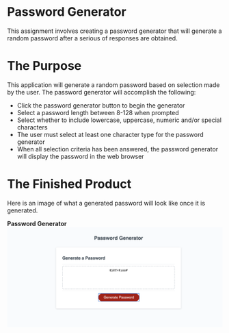 # Password Generator
This assignment involves creating a password generator that will generate a random password after a serious of responses are obtained.

# The Purpose
This application will generate a random password based on selection made by the user. The password generator will accomplish the following:
* Click the password generator button to begin the generator
* Select a password length between 8-128 when prompted
* Select whether to include lowercase, uppercase, numeric and/or special characters
* The user must select at least one character type for the password generator
* When all selection criteria has been answered, the password generator will display the password in the web browser

# The Finished Product
Here is an image of what a generated password will look like once it is generated.

**Password Generator**
![Password Generator](https://github.com/plrobbins/password.hw/blob/master/Images/PasswordGen.png)